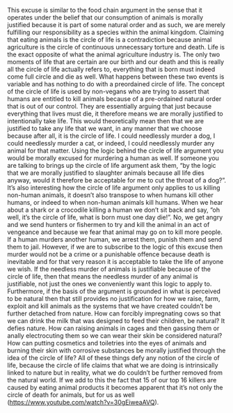 This excuse is similar to the food chain argument in the sense that it operates under the belief that our consumption of animals is morally justified because it is part of some natural order and as such, we are merely fulfilling our responsibility as a species within the animal kingdom. Claiming that eating animals is the circle of life is a contradiction because animal agriculture is the circle of continuous unnecessary torture and death. Life is the exact opposite of what the animal agriculture industry is. The only two moments of life that are certain are our birth and our death and this is really all the circle of life actually refers to, everything that is born must indeed come full circle and die as well. What happens between these two events is variable and has nothing to do with a preordained circle of life. The concept of the circle of life is used by non-vegans who are trying to assert that humans are entitled to kill animals because of a pre-ordained natural order that is out of our control. They are essentially arguing that just because everything that lives must die, it therefore means we are morally justified to intentionally take life. This would theoretically mean then that we are justified to take any life that we want, in any manner that we choose because after all, it is the circle of life. I could needlessly murder a dog, I could needlessly murder a cat, or indeed, I could needlessly murder any animal for that matter. Using the logic behind the circle of life argument you would be morally excused for murdering a human as well. If someone you are talking to brings up the circle of life argument ask them, “by the logic that we are morally justified to slaughter animals because all life dies anyway, would it therefore be acceptable for me to cut the throat of a dog?”. It’s also interesting how the circle of life argument only applies to us killing non-human animals, it doesn’t also transpose to when humans kill other humans, or indeed to when non-human animals kill humans. When we hear about a shark or a crocodile killing a human we don’t sit back and say, “oh well, it’s the circle of life, what is born must one day die!”. No, we get angry and we send hunters or fishermen to try and kill the animal in an act of vengeance and because we fear that animal may go on to kill more people. If a human murders another human, we arrest them, punish them and send them to jail. However, if we are to subscribe to the logic of this excuse then murder would not be a crime or a punishable offence because death is inevitable and for that very reason it is acceptable to take the life of anyone we wish. If the needless murder of animals is justifiable because of the circle of life, then that means the needless murder of any animal is justifiable, not just the ones we conveniently want this logic to apply to. Furthermore, if the basis of the argument is grounded in what is perceived to be natural then that still provides no justification for how we raise, farm, exploit and kill animals as the systems that we have created couldn’t be further detached from nature. How can forcibly impregnating cows so that we can drink the milk that was designed to feed their children, be natural? It defies nature. How can raising animals in cages and then gassing them or anally electrocuting them so we can wear their skin be considered natural? How can putting cosmetics and toiletries into the eyes of animals and burning their skin with corrosive substances be morally justified through the idea of the circle of life? All of these things defy any notion of the circle of life, because the circle of life claims that what we are doing is intrinsically linked to nature but in reality, what we do couldn’t be further removed from the natural world. If we add to this the fact that 15 of our top 16 killers are caused by eating animal products it becomes apparent that it’s not only the circle of death for animals, but for us as well (https://www.youtube.com/watch?v=30gEiweaAVQ).